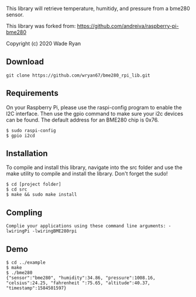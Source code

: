 This library will retrieve temperature, humitidy, and pressure from a bme280 sensor.  

This library was forked from:  https://github.com/andreiva/raspberry-pi-bme280

Copyright (c) 2020 Wade Ryan


## Download

```
git clone https://github.com/wryan67/bme280_rpi_lib.git
```

## Requirements
On your Raspberry Pi, please use the raspi-config program to enable the I2C interface.
Then use the gpio command to make sure your i2c devices can be found.  The default address 
for an BME280 chip is 0x76.  
```
$ sudo raspi-config
$ gpio i2cd
```

## Installation
To compile and install this library, navigate into the src folder and use the make utility to compile 
and install the library.  Don't forget the sudo!
```
$ cd [project folder]
$ cd src
$ make && sudo make install
```

## Compling
```
Complie your applications using these command line arguments: -lwiringPi -lwiringBME280rpi
```

## Demo
```
$ cd ../example
$ make 
$ ./bme280
{"sensor":"bme280", "humidity":34.86, "pressure":1008.16, "celsius":24.25, "fahrenheit ":75.65, "altitude":40.37, "timestamp":1584501597}
```
